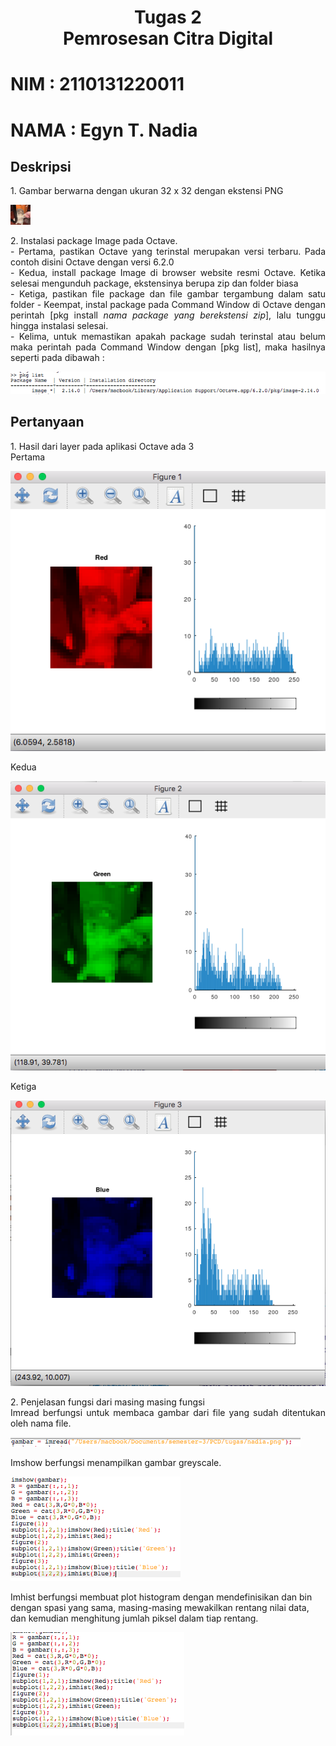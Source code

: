<h1 align = center> Tugas 2<br> Pemrosesan Citra Digital</h1>

# NIM   : 2110131220011
# NAMA  : Egyn T. Nadia


## Deskripsi
<p align = justify>
1. Gambar berwarna dengan ukuran 32 x 32 dengan ekstensi PNG
   
   ![nadia.png](nadia.png)

<p>

<p align = justify>2. Instalasi package Image pada Octave.<br>
   - Pertama, pastikan Octave yang terinstal merupakan versi terbaru. Pada contoh disini Octave dengan versi 6.2.0<br>
   - Kedua, install package Image di browser website resmi Octave. Ketika selesai mengunduh package, ekstensinya berupa zip dan folder biasa<br>
   - Ketiga, pastikan file package dan file gambar tergambung dalam satu folder
   - Keempat, instal package pada Command Window di Octave dengan perintah [pkg install <i>nama package yang berekstensi zip</i>], lalu tunggu hingga instalasi selesai.<br>
   - Kelima, untuk memastikan apakah package sudah terinstal atau belum maka perintah pada Command Window dengan [pkg list], maka hasilnya seperti pada dibawah :
  
![pkglist.png](pkglist.png)
</p>


## Pertanyaan
<p align =  justify>
1. Hasil dari layer pada aplikasi Octave ada 3<br>
Pertama
  
![layer1.png](layer1.png)

Kedua

![layer2.png](layer2.png)

Ketiga

![layer3.png](layer3.png)

</p>
<p align = justify>
2. Penjelasan fungsi dari masing masing fungsi<br> 
Imread berfungsi untuk membaca gambar dari file yang sudah ditentukan oleh nama file.

![imread.png](imread.png)

Imshow berfungsi menampilkan gambar greyscale.

![imshow.png](imshow.png)

Imhist berfungsi membuat plot histogram dengan mendefinisikan dan bin dengan spasi yang sama, masing-masing mewakilkan rentang nilai data, dan kemudian menghitung jumlah piksel dalam tiap rentang.

![imhist.png](imhist.png)

</p>

 
